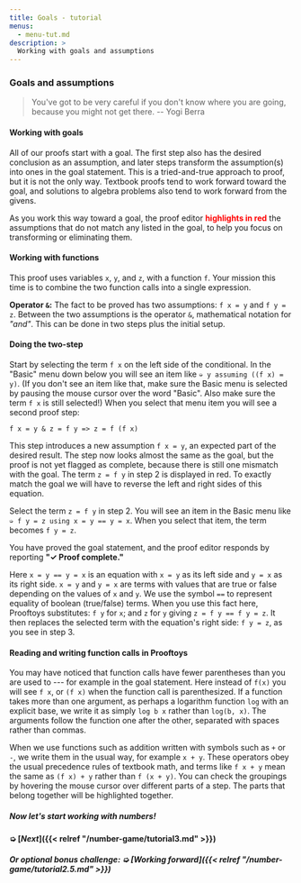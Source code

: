 ```yaml
---
title: Goals - tutorial
menus:
  - menu-tut.md
description: >
  Working with goals and assumptions
---
```


### Goals and assumptions

> You've got to be very careful if you don't know where you are going,
> because you might not get there. -- Yogi Berra

#### Working with goals

All of our proofs start with a goal.  The first step also has the
desired conclusion as an assumption, and later steps transform the
assumption(s) into ones in the goal statement.  This is a
tried-and-true approach to proof, but it is not the only way.
Textbook proofs tend to work forward toward the goal, and solutions to
algebra problems also tend to work forward from the givens.

As you work this way toward a goal, the proof editor
**<span style="color:red">highlights in red</span>**
the assumptions that do not match any listed in the goal, to help you
focus on transforming or eliminating them.

#### Working with functions

This proof uses variables `x`, `y`, and `z`, with a function `f`.
Your mission this time is to combine the two function calls into
a single expression.

**Operator `&`:** The fact to be proved has two assumptions: `f x = y`
and `f y = z`.  Between the two assumptions is the operator `&`,
mathematical notation for *"and"*.  This can be done in two steps plus
the initial setup.

<div class=proof-editor data-exercise="nat/nat0.2"></div>

#### Doing the two-step

Start by selecting the term `f x` on the left side of the conditional.
In the "Basic" menu down below you will see an item like `➭ y assuming
((f x) = y)`.  (If you don't see an item like that, make sure the
Basic menu is selected by pausing the mouse cursor over the word
"Basic".  Also make sure the term `f x` is still selected!)  When you
select that menu item you will see a second proof step:

`f x = y & z = f y => z = f (f x)`

This step introduces a new assumption `f x = y`, an expected part of
the desired result.  The step now looks almost the same as the goal,
but the proof is not yet flagged as complete, because there is still
one mismatch with the goal.  The term `z = f y` in step 2 is displayed
in red.  To exactly match the goal we will have to reverse the left
and right sides of this equation.

Select the term `z = f y` in step 2.  You will see an item in the
Basic menu like `➭ f y = z using x = y == y = x`.  When you select
that item, the term becomes `f y = z`.

You have proved the goal statement, and the proof editor responds
by reporting **"✓ Proof complete."**

Here `x = y == y = x` is an equation with `x = y` as its left side and
`y = x` as its right side.  `x = y` and `y = x` are terms with values
that are true or false depending on the values of `x` and `y`.  We use
the symbol `==` to represent equality of boolean (true/false) terms.
When you use this fact here, Prooftoys substitutes: `f y` for `x`; and
`z` for `y` giving `z = f y == f y = z`.  It then replaces the
selected term with the equation's right side: `f y = z`, as you see in
step 3.

#### Reading and writing function calls in Prooftoys

You may have noticed that function calls have fewer parentheses than
you are used to --- for example in the goal statement.  Here
instead of `f(x)` you will see `f x`, or `(f x)` when the function
call is parenthesized.  If a function takes more than one argument, as
perhaps a logarithm function `log` with an explicit base, we write it
as simply `log b x` rather than `log(b, x)`. The arguments follow the
function one after the other, separated with spaces rather than
commas.

When we use functions such as addition written with symbols such as
`+` or `-`, we write them in the usual way, for example `x + y`.
These operators obey the usual precedence rules of textbook math, and
terms like `f x + y` mean the same as `(f x) + y` rather than `f (x +
y)`.  You can check the groupings by hovering the mouse cursor over
different parts of a step.  The parts that belong together will be
highlighted together.

##### Now let's start working with numbers!

#### ➭ [***Next***]({{< relref "/number-game/tutorial3.md" >}})

##### Or optional bonus challenge: ➭ [<i><b>Working forward</b></i>]({{< relref "/number-game/tutorial2.5.md" >}})

<!--

### Background on working with assumptions

In working with assumptions Prooftoys uses extensions of the basic
principles, applying them to new situations, but it mostly handles
these behind the scenes, so you just need to follow a few simple rules
to succeed.

opportunities to connect them back to basic principles later.

-->
